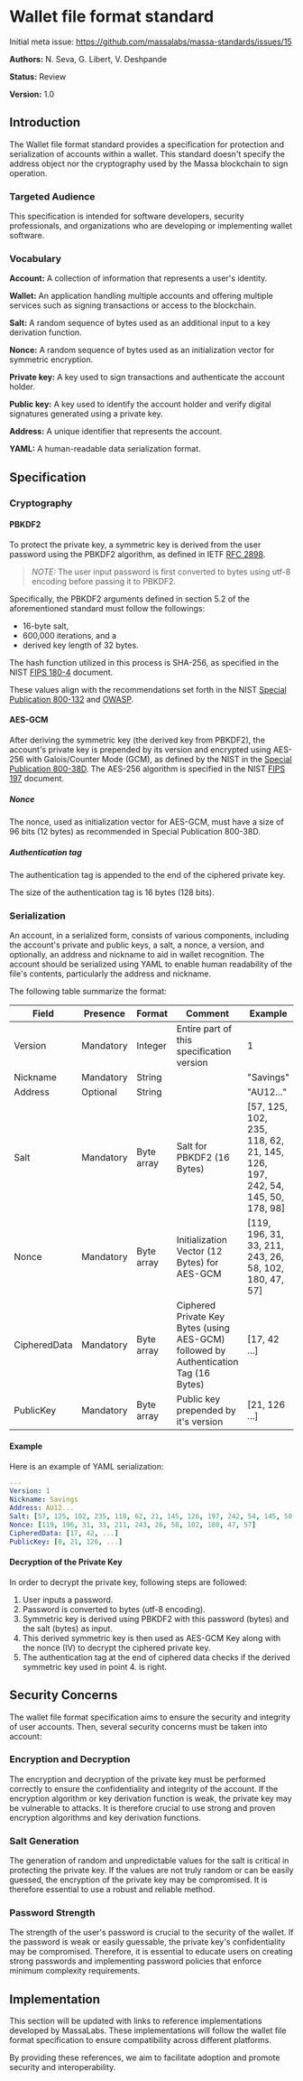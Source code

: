 # Wallet file format standard

Initial meta issue: <https://github.com/massalabs/massa-standards/issues/15>

**Authors:** N. Seva, G. Libert, V. Deshpande

**Status:** Review

**Version:** 1.0

## Introduction

The Wallet file format standard provides a specification for protection and serialization of accounts within a wallet. This standard doesn't specify the address object nor the cryptography used by the Massa blockchain to sign operation.

### Targeted Audience

This specification is intended for software developers, security professionals, and organizations who are developing or implementing wallet software.

### Vocabulary

**Account:** A collection of information that represents a user's identity.

**Wallet:** An application handling multiple accounts and offering multiple services such as signing transactions or access to the blockchain.

**Salt:** A random sequence of bytes used as an additional input to a key derivation function.

**Nonce:** A random sequence of bytes used as an initialization vector for symmetric encryption.

**Private key:** A key used to sign transactions and authenticate the account holder.

**Public key:** A key used to identify the account holder and verify digital signatures generated using a private key.

**Address:** A unique identifier that represents the account.

**YAML:** A human-readable data serialization format.

## Specification

### Cryptography

#### PBKDF2

To protect the private key, a symmetric key is derived from the user password using the PBKDF2 algorithm, as defined in IETF [RFC 2898](https://www.ietf.org/rfc/rfc2898.txt).

> _NOTE:_ The user input password is first converted to bytes using utf-8 encoding before passing it to PBKDF2.

Specifically, the PBKDF2 arguments defined in section 5.2 of the aforementioned standard must follow the followings:

- 16-byte salt,
- 600,000 iterations, and a
- derived key length of 32 bytes.

The hash function utilized in this process is SHA-256, as specified in the NIST [FIPS 180-4](https://nvlpubs.nist.gov/nistpubs/FIPS/NIST.FIPS.180-4.pdf) document.

These values align with the recommendations set forth in the NIST [Special Publication 800-132](https://nvlpubs.nist.gov/nistpubs/Legacy/SP/nistspecialpublication800-132.pdf)
and [OWASP](https://cheatsheetseries.owasp.org/cheatsheets/Password_Storage_Cheat_Sheet.html#pbkdf2).

#### AES-GCM

After deriving the symmetric key (the derived key from PBKDF2), the account's private key is prepended by its version and encrypted using AES-256 with Galois/Counter Mode (GCM), as defined by the NIST in the [Special Publication 800-38D](https://nvlpubs.nist.gov/nistpubs/legacy/sp/nistspecialpublication800-38d.pdf). The AES-256 algorithm is specified in the NIST [FIPS 197](https://nvlpubs.nist.gov/nistpubs/fips/nist.fips.197.pdf) document.

##### Nonce

The nonce, used as initialization vector for AES-GCM, must have a size of 96 bits (12 bytes) as recommended in Special Publication 800-38D.

##### Authentication tag

The authentication tag is appended to the end of the ciphered private key.

The size of the authentication tag is 16 bytes (128 bits).

### Serialization

An account, in a serialized form, consists of various components, including the account's private and public keys, a salt, a nonce, a version, and optionally, an address and nickname to aid in wallet recognition.
The account should be serialized using YAML to enable human readability of the file's contents, particularly the address and nickname.

The following table summarize the format:

| Field | Presence | Format | Comment | Example |
| ----- | -------- | ------ | ------- | ------- |
| Version | Mandatory | Integer | Entire part of this specification version | 1 |
| Nickname | Mandatory | String || "Savings" |
| Address | Optional | String || "AU12..." |
| Salt | Mandatory | Byte array | Salt for PBKDF2 (16 Bytes) | [57, 125, 102, 235, 118, 62, 21, 145, 126, 197, 242, 54, 145, 50, 178, 98] |
| Nonce | Mandatory | Byte array | Initialization Vector (12 Bytes) for AES-GCM | [119, 196, 31, 33, 211, 243, 26, 58, 102, 180, 47, 57] |
| CipheredData | Mandatory | Byte array | Ciphered Private Key Bytes (using AES-GCM) followed by Authentication Tag (16 Bytes) | [17, 42 ...] |
| PublicKey | Mandatory | Byte array | Public key prepended by it's version | [21, 126 ...] |

#### Example

Here is an example of YAML serialization:

```yaml
---
Version: 1
Nickname: Savings
Address: AU12...
Salt: [57, 125, 102, 235, 118, 62, 21, 145, 126, 197, 242, 54, 145, 50, 178, 98]
Nonce: [119, 196, 31, 33, 211, 243, 26, 58, 102, 180, 47, 57]
CipheredData: [17, 42, ...]
PublicKey: [0, 21, 126, ...]
```

#### Decryption of the Private Key

In order to decrypt the private key, following steps are followed:

1. User inputs a password.
2. Password is converted to bytes (utf-8 encoding).
3. Symmetric key is derived using PBKDF2 with this password (bytes) and the salt (bytes) as input.
4. This derived symmetric key is then used as AES-GCM Key along with the nonce (IV) to decrypt the ciphered private key.
5. The authentication tag at the end of ciphered data checks if the derived symmetric key used in point 4. is right.

## Security Concerns

The wallet file format specification aims to ensure the security and integrity of user accounts. Then, several security concerns must be taken into account:

### Encryption and Decryption

The encryption and decryption of the private key must be performed correctly to ensure the confidentiality and integrity of the account. If the encryption algorithm or key derivation function is weak, the private key may be vulnerable to attacks. It is therefore crucial to use strong and proven encryption algorithms and key derivation functions.

### Salt Generation

The generation of random and unpredictable values for the salt is critical in protecting the private key. If the values are not truly random or can be easily guessed, the encryption of the private key may be compromised. It is therefore essential to use a robust and reliable method.

### Password Strength

The strength of the user's password is crucial to the security of the wallet. If the password is weak or easily guessable, the private key's confidentiality may be compromised. Therefore, it is essential to educate users on creating strong passwords and implementing password policies that enforce minimum complexity requirements.

## Implementation

This section will be updated with links to reference implementations developed by MassaLabs.
These implementations will follow the wallet file format specification to ensure compatibility across different platforms.

By providing these references, we aim to facilitate adoption and promote security and interoperability.
